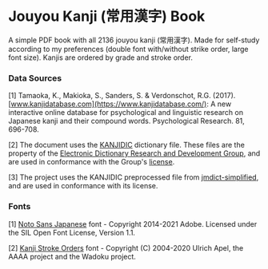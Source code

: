 # Jouyou Kanji (常用漢字) Book

A simple PDF book with all 2136 jouyou kanji (常用漢字).
Made for self-study according to my preferences (double font with/without strike order, large font size).
Kanjis are ordered by grade and stroke order.

### Data Sources

[1] Tamaoka, K., Makioka, S., Sanders, S. & Verdonschot, R.G. (2017). [www.kanjidatabase.com](https://www.kanjidatabase.com/): A new interactive online database for psychological and linguistic research on Japanese kanji and their compound words. Psychological Research. 81, 696-708.

[2] The document uses the [KANJIDIC](https://www.edrdg.org/wiki/KANJIDIC_Project.html) dictionary file. These files are the property of the [Electronic Dictionary Research and Development Group](https://www.edrdg.org/), and are used in conformance with the Group's [license](https://www.edrdg.org/edrdg/licence.html).

[3] The project uses the KANJIDIC preprocessed file from [jmdict-simplified](https://github.com/scriptin/jmdict-simplified), and are used in conformance with its license.

### Fonts

[1] [Noto Sans Japanese](https://fonts.google.com/noto/specimen/Noto+Sans+JP) font - Copyright 2014-2021 Adobe. Licensed under the SIL Open Font License, Version 1.1.

[2] [Kanji Stroke Orders](https://www.nihilist.org.uk/) font - Copyright (C) 2004-2020 Ulrich Apel, the AAAA project and the Wadoku project.
